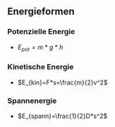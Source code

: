 ## Energieformen
### Potenzielle Energie
- $E_{pot}=m*g*h$
### Kinetische Energie
- $E_{kin}=F*s=\frac{m}{2}v^2$
### Spannenergie
- $E_{spann}=\frac{1}{2}D*s^2$